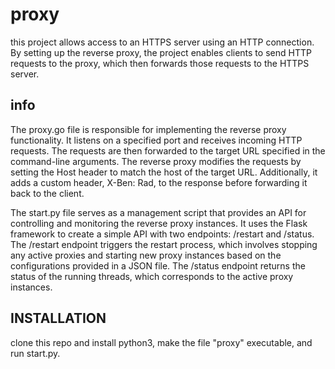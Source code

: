 # proxy
this project allows access to an HTTPS server using an HTTP connection. By setting up the reverse proxy, the project enables clients to send HTTP requests to the proxy, which then forwards those requests to the HTTPS server.

## info
The proxy.go file is responsible for implementing the reverse proxy functionality. It listens on a specified port and receives incoming HTTP requests. The requests are then forwarded to the target URL specified in the command-line arguments. The reverse proxy modifies the requests by setting the Host header to match the host of the target URL. Additionally, it adds a custom header, X-Ben: Rad, to the response before forwarding it back to the client.

The start.py file serves as a management script that provides an API for controlling and monitoring the reverse proxy instances. It uses the Flask framework to create a simple API with two endpoints: /restart and /status. The /restart endpoint triggers the restart process, which involves stopping any active proxies and starting new proxy instances based on the configurations provided in a JSON file. The /status endpoint returns the status of the running threads, which corresponds to the active proxy instances.

## INSTALLATION
clone this repo and install python3, make the file "proxy" executable, and run start.py.

